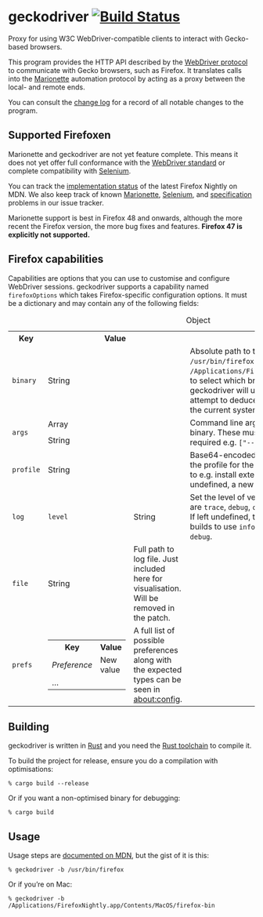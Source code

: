 # geckodriver [![Build Status](https://travis-ci.org/mozilla/geckodriver.svg?branch=master)](https://travis-ci.org/mozilla/geckodriver)

Proxy for using W3C WebDriver-compatible clients
to interact with Gecko-based browsers.

This program provides the HTTP API described by
the [WebDriver protocol](http://w3c.github.io/webdriver/webdriver-spec.html#protocol)
to communicate with Gecko browsers, such as Firefox.
It translates calls into
the [Marionette](https://developer.mozilla.org/en-US/docs/Mozilla/QA/Marionette)
automation protocol
by acting as a proxy between the local- and remote ends.

You can consult the [change log](https://github.com/mozilla/geckodriver/blob/master/CHANGES.md)
for a record of all notable changes to the program.

## Supported Firefoxen

Marionette and geckodriver are not yet feature complete.
This means it does not yet offer full conformance
with the [WebDriver standard](https://w3c.github.io/webdriver/webdriver-spec.html)
or complete compatibility with [Selenium](http://www.seleniumhq.org/).

You can track the [implementation status](https://developer.mozilla.org/en-US/docs/Mozilla/QA/Marionette/WebDriver/status)
of the latest Firefox Nightly on MDN.
We also keep track of known
[Marionette](https://github.com/mozilla/geckodriver/issues?q=is%3Aissue+is%3Aopen+label%3Amarionette),
[Selenium](https://github.com/mozilla/geckodriver/issues?q=is%3Aissue+is%3Aopen+label%3Aselenium),
and [specification](https://github.com/mozilla/geckodriver/issues?q=is%3Aissue+is%3Aopen+label%3Aspec)
problems in our issue tracker.

Marionette support is best in Firefox 48 and onwards,
although the more recent the Firefox version,
the more bug fixes and features.
**Firefox 47 is explicitly not supported.**

## Firefox capabilities

Capabilities are options that you can use
to customise and configure WebDriver sessions.
geckodriver supports a capability named `firefoxOptions`
which takes Firefox-specific configuration options.
It must be a dictionary and may contain any of the following fields:

<table>
 <caption>Object
 <tr><th>Key <th colspan=2>Value <th>Description</tr>

 <tr>
  <td><code>binary</code>
  <td colspan=2>String
  <td>Absolute path to the Firefox binary,
   e.g. <code>/usr/bin/firefox</code>
   or <code>/Applications/Firefox.app/Contents/MacOS/firefox</code>,
   to select which browser to use.
   If left undefined geckodriver will
   use the <code>--binary</code> argument
   or attempt to deduce the default location of Firefox
   on the current system.
 </tr>

 <tr>
  <td rowspan=2><code>args</code>
  <td colspan=2>Array</td>
  <td rowspan=2>Command line arguments to pass to the Firefox binary.
   These must include the leading <code>--</code> where required
   e.g. <code>["--devtools"]</code>.
 </tr>
 <tr>
  <td>String</td
 </tr>

 <tr>
  <td><code>profile</code>
  <td colspan=2>String
  <td>Base64-encoded zip of a profile directory
   to use as the profile for the Firefox instance.
   This may be used to e.g. install extensions or custom certificates.
   If left undefined, a new temporary profile will be created.
 </tr>

 <tr>
  <td rowspan=2><code>log</code>
 </tr>
 <tr>
  <td><code>level</code>
  <td>String
  <td>Set the level of verbosity in Gecko.
   Available levels are <code>trace</code>,
   <code>debug</code>, <code>config</code>,
   <code>info</code>, <code>warn</code>,
   <code>error</code>, and <code>fatal</code>.
   If left undefined, the default is
   for optimised Firefox builds to use <code>info</code>
   and non-optimised builds to use <code>debug</code>.
 </tr>
 <tr>
  <td><code>file</code>
  <td>String
  <td>Full path to log file.
   Just included here for visualisation.
   Will be removed in the patch.
 </tr>

 <tr>
  <td><code>prefs</code>
  <td>
   <table>
    <tr><th>Key <th>Value</tr>
    <tr><td><var>Preference</var> <td>New value</tr>
    <tr><td colspan=2>…</tr>
   </table>
  <td>A full list of possible preferences
   along with the expected types
   can be seen in <a href="about:config">about:config</a>.
 </tr>
</table>

## Building

geckodriver is written in [Rust](https://www.rust-lang.org/)
and you need the [Rust toolchain](https://rustup.rs/) to compile it.

To build the project for release,
ensure you do a compilation with optimisations:

    % cargo build --release

Or if you want a non-optimised binary for debugging:

    % cargo build

## Usage

Usage steps are [documented on MDN](https://developer.mozilla.org/en-US/docs/Mozilla/QA/Marionette/WebDriver),
but the gist of it is this:

    % geckodriver -b /usr/bin/firefox

Or if you’re on Mac:

    % geckodriver -b /Applications/FirefoxNightly.app/Contents/MacOS/firefox-bin

